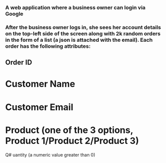 ### A web application where a business owner can login via Google
### After the business owner logs in, she sees her account details on the top-left side of the screen along with 2k random orders in the form of a list (a json is attached with the email). Each order has the following attributes: 
## Order ID 
# Customer Name 
# Customer Email 
# Product (one of the 3 options, Product 1/Product 2/Product 3) 
Q# uantity (a numeric value greater than 0)
